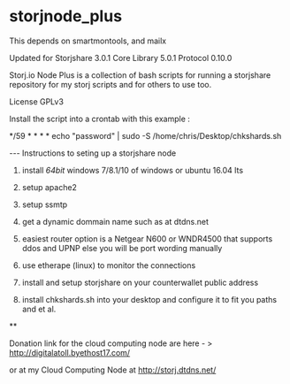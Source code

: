 # storjnode_plus

This depends on smartmontools, and mailx

Updated for Storjshare 3.0.1 Core Library 5.0.1 Protocol 0.10.0

Storj.io Node Plus is a collection of bash scripts for running a storjshare repository for my storj scripts 
and for others to use too. 

License GPLv3 

Install the script into a crontab with this example :

*/59 * * * * echo "password" | sudo -S /home/chris/Desktop/chkshards.sh

--- Instructions to seting up a storjshare node
  
1) install _64bit_ windows 7/8.1/10 of windows or ubuntu 16.04 lts 

2) setup apache2 

3) setup ssmtp 

4) get a dynamic dommain name such as at dtdns.net 

5) easiest router option is a Netgear N600 or WNDR4500 that supports ddos and UPNP else you will be port wording manually 

6) use etherape (linux) to monitor the connections 

7) install and setup storjshare on your counterwallet public address 

8) install chkshards.sh into your desktop and configure it to fit you paths and et al.

**

Donation link for the cloud computing node are here - > http://digitalatoll.byethost17.com/ 

or at my Cloud Computing Node at http://storj.dtdns.net/


